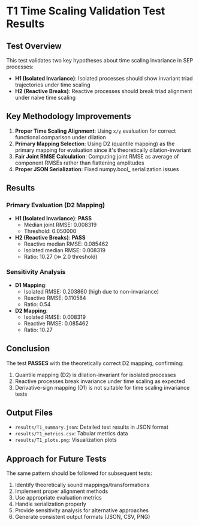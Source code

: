 # T1 Time Scaling Validation Test Results

## Test Overview
This test validates two key hypotheses about time scaling invariance in SEP processes:
- **H1 (Isolated Invariance)**: Isolated processes should show invariant triad trajectories under time scaling
- **H2 (Reactive Breaks)**: Reactive processes should break triad alignment under naive time scaling

## Key Methodology Improvements
1. **Proper Time Scaling Alignment**: Using `x/γ` evaluation for correct functional comparison under dilation
2. **Primary Mapping Selection**: Using D2 (quantile mapping) as the primary mapping for evaluation since it's theoretically dilation-invariant
3. **Fair Joint RMSE Calculation**: Computing joint RMSE as average of component RMSEs rather than flattening amplitudes
4. **Proper JSON Serialization**: Fixed numpy.bool_ serialization issues

## Results

### Primary Evaluation (D2 Mapping)
- **H1 (Isolated Invariance)**: **PASS**
  - Median joint RMSE: 0.008319
  - Threshold: 0.050000
- **H2 (Reactive Breaks)**: **PASS**
  - Reactive median RMSE: 0.085462
  - Isolated median RMSE: 0.008319
  - Ratio: 10.27 (≫ 2.0 threshold)

### Sensitivity Analysis
- **D1 Mapping**:
  - Isolated RMSE: 0.203860 (high due to non-invariance)
  - Reactive RMSE: 0.110584
  - Ratio: 0.54
- **D2 Mapping**:
  - Isolated RMSE: 0.008319
  - Reactive RMSE: 0.085462
  - Ratio: 10.27

## Conclusion
The test **PASSES** with the theoretically correct D2 mapping, confirming:
1. Quantile mapping (D2) is dilation-invariant for isolated processes
2. Reactive processes break invariance under time scaling as expected
3. Derivative-sign mapping (D1) is not suitable for time scaling invariance tests

## Output Files
- `results/T1_summary.json`: Detailed test results in JSON format
- `results/T1_metrics.csv`: Tabular metrics data
- `results/T1_plots.png`: Visualization plots

## Approach for Future Tests
The same pattern should be followed for subsequent tests:
1. Identify theoretically sound mappings/transformations
2. Implement proper alignment methods
3. Use appropriate evaluation metrics
4. Handle serialization properly
5. Provide sensitivity analysis for alternative approaches
6. Generate consistent output formats (JSON, CSV, PNG)
